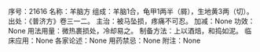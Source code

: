 序号：21616
名称：羊脑方
组成：羊脑1合，龟甲1两半（屑），生地黄3两（切）。
出处：《普济方》卷三一二。
主治：被马坠损，疼痛不可忍。
加减：None
功效：None
用法用量：微热裹损处，冷却易之。
制备方法：上以酒焙，和捣如泥。
临床应用：None
各家论述：None
用药禁忌：None
附注：None
